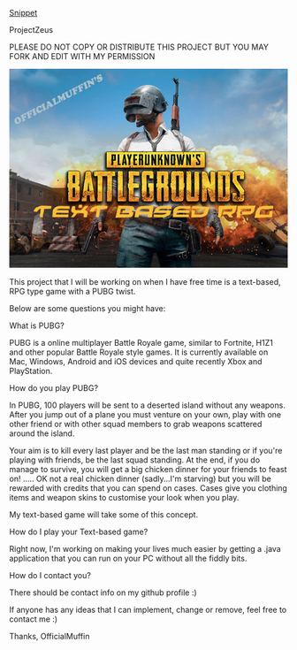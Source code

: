 [Snippet](https://img.shields.io/badge/status-WIP-orange.svg)


ProjectZeus

PLEASE DO NOT COPY OR DISTRIBUTE THIS PROJECT BUT YOU MAY FORK AND EDIT WITH MY PERMISSION

![PUBG Image](img/PUBG700x500.png)

This project that I will be working on when I have free time is a text-based, RPG type game with a PUBG twist.

Below are some questions you might have:

What is PUBG?

PUBG is a online multiplayer Battle Royale game, similar to Fortnite, H1Z1 and other popular Battle Royale style games. It is currently available on Mac, Windows, Android and iOS devices and quite recently Xbox and PlayStation.

How do you play PUBG?

In PUBG, 100 players will be sent to a deserted island without any weapons. After you jump out of a plane you must venture on your own, play with one other friend or with other squad members to grab weapons scattered around the island.

Your aim is to kill every last player and be the last man standing or if you're playing with friends, be the last squad standing. At the end, if you do manage to survive, you will get a big chicken dinner for your friends to feast on! ..... OK not a real chicken dinner (sadly...I'm starving) but you will be rewarded with credits that you can spend on cases. Cases give you clothing items and weapon skins to customise your look when you play.

My text-based game will take some of this concept.

How do I play your Text-based game?

Right now, I'm working on making your lives much easier by getting a .java application that you can run on your PC without all the fiddly bits.

How do I contact you?

There should be contact info on my github profile :)

If anyone has any ideas that I can implement, change or remove, feel free to contact me :)

Thanks, OfficialMuffin